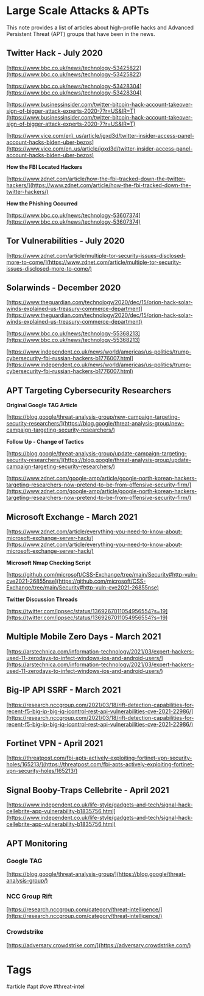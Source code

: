# Large Scale Attacks & APTs

This note provides a list of articles about high-profile hacks and Advanced Persistent Threat (APT) groups that have been in the news.

## Twitter Hack - July 2020

[https://www.bbc.co.uk/news/technology-53425822](https://www.bbc.co.uk/news/technology-53425822)

[https://www.bbc.co.uk/news/technology-53428304](https://www.bbc.co.uk/news/technology-53428304)

[https://www.businessinsider.com/twitter-bitcoin-hack-account-takeover-sign-of-bigger-attack-experts-2020-7?r=US&IR=T](https://www.businessinsider.com/twitter-bitcoin-hack-account-takeover-sign-of-bigger-attack-experts-2020-7?r=US&IR=T)

[https://www.vice.com/en\_us/article/jgxd3d/twitter-insider-access-panel-account-hacks-biden-uber-bezos](https://www.vice.com/en_us/article/jgxd3d/twitter-insider-access-panel-account-hacks-biden-uber-bezos)

**How the FBI Located Hackers**

[https://www.zdnet.com/article/how-the-fbi-tracked-down-the-twitter-hackers/](https://www.zdnet.com/article/how-the-fbi-tracked-down-the-twitter-hackers/)

**How the Phishing Occurred**

[https://www.bbc.co.uk/news/technology-53607374](https://www.bbc.co.uk/news/technology-53607374)

## Tor Vulnerabilities - July 2020

[https://www.zdnet.com/article/multiple-tor-security-issues-disclosed-more-to-come/](https://www.zdnet.com/article/multiple-tor-security-issues-disclosed-more-to-come/)

## Solarwinds - December 2020

[https://www.theguardian.com/technology/2020/dec/15/orion-hack-solar-winds-explained-us-treasury-commerce-department](https://www.theguardian.com/technology/2020/dec/15/orion-hack-solar-winds-explained-us-treasury-commerce-department)

[https://www.bbc.co.uk/news/technology-55368213](https://www.bbc.co.uk/news/technology-55368213)  
  
[https://www.independent.co.uk/news/world/americas/us-politics/trump-cybersecurity-fbi-russian-hackers-b1776007.html](https://www.independent.co.uk/news/world/americas/us-politics/trump-cybersecurity-fbi-russian-hackers-b1776007.html)

## APT Targeting Cybersecurity Researchers

**Original Google TAG Article**

[https://blog.google/threat-analysis-group/new-campaign-targeting-security-researchers/](https://blog.google/threat-analysis-group/new-campaign-targeting-security-researchers/)

**Follow Up - Change of Tactics**

[https://blog.google/threat-analysis-group/update-campaign-targeting-security-researchers/](https://blog.google/threat-analysis-group/update-campaign-targeting-security-researchers/)

[https://www.zdnet.com/google-amp/article/google-north-korean-hackers-targeting-researchers-now-pretend-to-be-from-offensive-security-firm/](https://www.zdnet.com/google-amp/article/google-north-korean-hackers-targeting-researchers-now-pretend-to-be-from-offensive-security-firm/)

## Microsoft Exchange - March 2021

[https://www.zdnet.com/article/everything-you-need-to-know-about-microsoft-exchange-server-hack/](https://www.zdnet.com/article/everything-you-need-to-know-about-microsoft-exchange-server-hack/)

**Microsoft Nmap Checking Script**

[https://github.com/microsoft/CSS-Exchange/tree/main/Security#http-vuln-cve2021-26855nse](https://github.com/microsoft/CSS-Exchange/tree/main/Security#http-vuln-cve2021-26855nse)

**Twitter Discussion Threads**

[https://twitter.com/ippsec/status/1369267011054956554?s=19](https://twitter.com/ippsec/status/1369267011054956554?s=19)

## Multiple Mobile Zero Days - March 2021

[https://arstechnica.com/information-technology/2021/03/expert-hackers-used-11-zerodays-to-infect-windows-ios-and-android-users/](https://arstechnica.com/information-technology/2021/03/expert-hackers-used-11-zerodays-to-infect-windows-ios-and-android-users/)

## Big-IP API SSRF - March 2021

[https://research.nccgroup.com/2021/03/18/rift-detection-capabilities-for-recent-f5-big-ip-big-iq-icontrol-rest-api-vulnerabilities-cve-2021-22986/](https://research.nccgroup.com/2021/03/18/rift-detection-capabilities-for-recent-f5-big-ip-big-iq-icontrol-rest-api-vulnerabilities-cve-2021-22986/)

## Fortinet VPN - April 2021

[https://threatpost.com/fbi-apts-actively-exploiting-fortinet-vpn-security-holes/165213/](https://threatpost.com/fbi-apts-actively-exploiting-fortinet-vpn-security-holes/165213/)

## Signal Booby-Traps Cellebrite - April 2021

[https://www.independent.co.uk/life-style/gadgets-and-tech/signal-hack-cellebrite-app-vulnerability-b1835756.html](https://www.independent.co.uk/life-style/gadgets-and-tech/signal-hack-cellebrite-app-vulnerability-b1835756.html)

## APT Monitoring

### Google TAG

[https://blog.google/threat-analysis-group/](https://blog.google/threat-analysis-group/)

### NCC Group Rift

[https://research.nccgroup.com/category/threat-intelligence/](https://research.nccgroup.com/category/threat-intelligence/)


### Crowdstrike

[https://adversary.crowdstrike.com/](https://adversary.crowdstrike.com/)

# Tags

#article #apt #cve #threat-intel